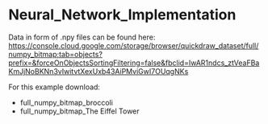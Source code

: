 # Neural_Network_Implementation

Data in form of .npy files can be found here: https://console.cloud.google.com/storage/browser/quickdraw_dataset/full/numpy_bitmap;tab=objects?prefix=&forceOnObjectsSortingFiltering=false&fbclid=IwAR1ndcs_ztVeaFBaKmJjNoBKNn3vIwitvtXexUxb43AiPMviGwI7OUqgNKs


For this example download:
- full_numpy_bitmap_broccoli
- full_numpy_bitmap_The Eiffel Tower
